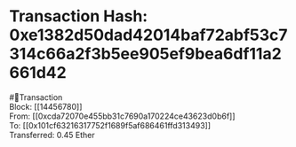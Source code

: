 
Transaction Hash: 0xe1382d50dad42014baf72abf53c7314c66a2f3b5ee905ef9bea6df11a2661d42
====================================================================================
  
#💸Transaction  
Block: [[14456780]]  
From: [[0xcda72070e455bb31c7690a170224ce43623d0b6f]]  
To: [[0x101cf63216317752f1689f5af686461ffd313493]]  
Transferred: 0.45 Ether